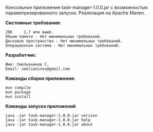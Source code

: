 Консольное приложение task-manager-1.0.0.jar с возможностью 
параметризированного запуска. Реализация на Apache Maven.

**Системные требования:**

    JDK 	1,7 или выше.
    Объем памяти - Нет минимальных требований.
    Дисковое пространство - Нет минимальных требований.
    Операционная система - Нет минимальных требований.

**Разработчик:**

    Имя: Смольянинов С.
    Email: smolianinov@gmail.com
    
**Команды сборки приложения:**

    mvn compile
    mvn package
    mvn install

**Команды запуска приложений**

    java -jar task-manager-1.0.0.jar version
    java -jar task-manager-1.0.0.jar help
    java -jar task-manager-1.0.0.jar about
    